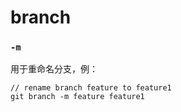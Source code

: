 # branch

### `-m`

用于重命名分支，例：

```
// rename branch feature to feature1
git branch -m feature feature1
```
